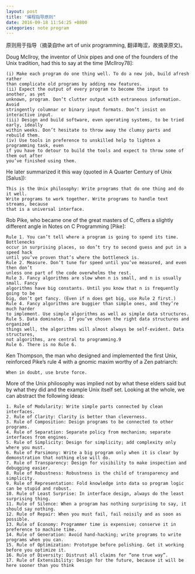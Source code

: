```yaml
---
layout: post
title: "编程指导原则"
date: 2016-09-18 11:54:25 +0800
categories: note program
---
```

原则用于指导（摘录自the art of unix programming, 翻译晦涩，故摘录原文)。

Doug McIlroy, the inventor of Unix pipes and one of the founders of the Unix tradition, had this to
say at the time [McIlroy78]:

    (i) Make each program do one thing well. To do a new job, build afresh rather
    than complicate old programs by adding new features.
    (ii) Expect the output of every program to become the input to another, as yet
    unknown, program. Don’t clutter output with extraneous information. Avoid
    stringently columnar or binary input formats. Don’t insist on interactive input.
    (iii) Design and build software, even operating systems, to be tried early, ideally
    within weeks. Don’t hesitate to throw away the clumsy parts and rebuild them.
    (iv) Use tools in preference to unskilled help to lighten a programming task, even
    if you have to detour to build the tools and expect to throw some of them out after
    you’ve finished using them.
    
He later summarized it this way (quoted in A Quarter Century of Unix [Salus]):

    This is the Unix philosophy: Write programs that do one thing and do it well.
    Write programs to work together. Write programs to handle text streams, because
    that is a universal interface.

Rob Pike, who became one of the great masters of C, offers a slightly different angle in Notes on C
Programming [Pike]:

    Rule 1. You can’t tell where a program is going to spend its time. Bottlenecks
    occur in surprising places, so don’t try to second guess and put in a speed hack
    until you’ve proven that’s where the bottleneck is.
    Rule 2. Measure. Don’t tune for speed until you’ve measured, and even then don’t
    unless one part of the code overwhelms the rest.
    Rule 3. Fancy algorithms are slow when n is small, and n is usually small. Fancy
    algorithms have big constants. Until you know that n is frequently going to be
    big, don’t get fancy. (Even if n does get big, use Rule 2 first.)
    Rule 4. Fancy algorithms are buggier than simple ones, and they’re much harder
    to implement. Use simple algorithms as well as simple data structures.
    Rule 5. Data dominates. If you’ve chosen the right data structures and organized
    things well, the algorithms will almost always be self-evident. Data structures,
    not algorithms, are central to programming.9
    Rule 6. There is no Rule 6.

Ken Thompson, the man who designed and implemented the first Unix, reinforced Pike’s rule 4 with
a gnomic maxim worthy of a Zen patriarch:

    When in doubt, use brute force.

More of the Unix philosophy was implied not by what these elders said but by what they did and the
example Unix itself set. Looking at the whole, we can abstract the following ideas:

    1. Rule of Modularity: Write simple parts connected by clean interfaces.
    2. Rule of Clarity: Clarity is better than cleverness.
    3. Rule of Composition: Design programs to be connected to other programs.
    4. Rule of Separation: Separate policy from mechanism; separate interfaces from engines.
    5. Rule of Simplicity: Design for simplicity; add complexity only where you must.
    6. Rule of Parsimony: Write a big program only when it is clear by demonstration that nothing else will do.
    7. Rule of Transparency: Design for visibility to make inspection and debugging easier.
    8. Rule of Robustness: Robustness is the child of transparency and simplicity.
    9. Rule of Representation: Fold knowledge into data so program logic can be stupid and robust.
    10. Rule of Least Surprise: In interface design, always do the least surprising thing.
    11. Rule of Silence: When a program has nothing surprising to say, it should say nothing.
    12. Rule of Repair: When you must fail, fail noisily and as soon as possible.
    13. Rule of Economy: Programmer time is expensive; conserve it in preference to machine time.
    14. Rule of Generation: Avoid hand-hacking; write programs to write programs when you can.
    15. Rule of Optimization: Prototype before polishing. Get it working before you optimize it.
    16. Rule of Diversity: Distrust all claims for “one true way”.
    17. Rule of Extensibility: Design for the future, because it will be here sooner than you think
